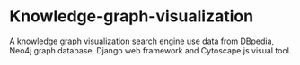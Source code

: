 # Knowledge-graph-visualization
A knowledge graph visualization search engine use data from DBpedia, Neo4j graph database, Django web framework and Cytoscape.js visual tool.
